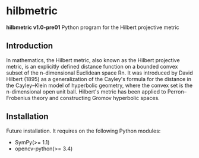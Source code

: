 # hilbmetric


**hilbmetric v1.0-pre01** Python program for the Hilbert projective metric

## Introduction

In mathematics, the Hilbert metric, also known as the Hilbert projective 
metric, is an explicitly defined distance function on a bounded convex 
subset of the n-dimensional Euclidean space Rn.
It was introduced by David Hilbert (1895) as a generalization of the 
Cayley's formula for the distance in the Cayley–Klein model of hyperbolic 
geometry, where the convex set is the n-dimensional open unit ball.
Hilbert's metric has been applied to Perron–Frobenius theory and 
constructing Gromov hyperbolic spaces.

## Installation

Future installation. It requires on the following Python modules:
- SymPy(>= 1.1)
- opencv-python(>= 3.4)
